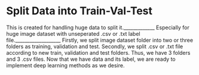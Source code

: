 # Split Data into Train-Val-Test
 This is created for handling huge data to split it._____________
 Especially for huge image dataset with unseperated .csv or .txt label file.___________________
 Firstly, we split image dataset folder into two or three folders as training, validation and test.
 Secondly, we split .csv or .txt file according to new train, validation and test folders. Thus, we have 3 folders and 3 .csv files.
 Now that we have data and its label, we are ready to implement deep learning methods as we desire.
